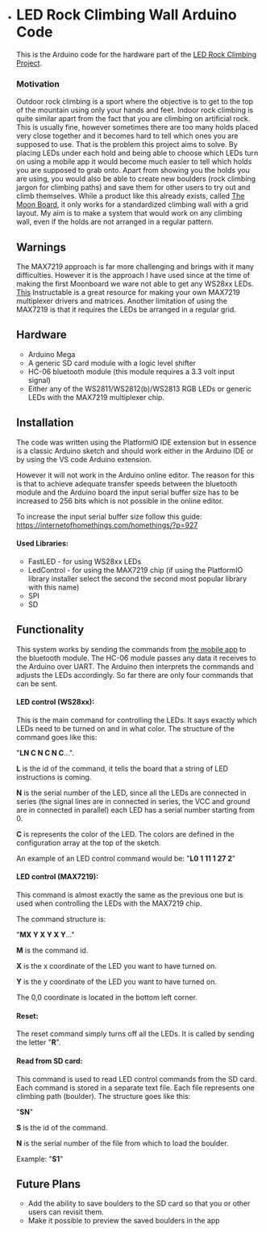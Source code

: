 - # LED Rock Climbing Wall Arduino Code

  This is the Arduino code for the hardware part of the [LED Rock Climbing Project](https://github.com/Zlatanius/LED-Rock-Climbing-Wall-RN-project#warnings).

  ### Motivation

  Outdoor rock climbing is a sport where the objective is to get to the top of the mountain using only your hands and feet. Indoor rock climbing is quite similar apart from the fact that you are climbing on artificial rock. This is usually fine, however sometimes there are too many holds placed very close together and it becomes hard to tell which ones you are supposed to use. That is the problem this project aims to solve. By placing LEDs under each hold and being able to choose which LEDs turn on using a mobile app it would become much easier to tell which holds you are supposed to grab onto. Apart from showing you the holds you are using, you would also be able to create new boulders (rock climbing jargon for climbing paths) and save them for other users to try out and climb themselves. While a product like this already exists, called [The Moon Board](https://www.moonboard.com/moonboard-app), it only works for a standardized climbing wall with a grid layout. My aim is to make a system that would work on any climbing wall, even if the holds are not arranged in a regular pattern.

  

  ## Warnings

  The MAX7219 approach is far more challenging and brings with it many difficulties. However it is the approach I have used since at the time of making the first Moonboard we ware not able to get any WS28xx LEDs. [This](https://www.instructables.com/Large-8x8-LED-Matrix-Display/) Instructable is a great resource for making your own MAX7219 multiplexer drivers and matrices. Another limitation of using the MAX7219 is that it requires the LEDs be arranged in a regular grid.

  

  ## Hardware

  - Arduino Mega
  - A generic SD card module with a logic level shifter
  - HC-06 bluetooth module (this module requires a 3.3 volt input signal)
  - Either any of the WS2811/WS2812(b)/WS2813 RGB LEDs or generic LEDs with the MAX7219 multiplexer chip.

  

  ## Installation

  The code was written using the PlatformIO IDE extension but in essence is a classic Arduino sketch and should work either in the Arduino IDE or by using the VS code Arduino extension.

  However it will not work in the Arduino online editor. The reason for this is that to achieve adequate transfer speeds between the bluetooth module and the Arduino board the input serial buffer size has to be increased to 256 bits which is not possible in the online editor.

  To increase the input serial buffer size follow this guide: https://internetofhomethings.com/homethings/?p=927

  #### Used Libraries:

  - FastLED - for using WS28xx LEDs
  - LedControl - for using the MAX7219 chip (if using the PlatformIO library installer select the second the second most popular library with this name)
  - SPI
  - SD

  ## Functionality

  This system works by sending the commands from [the mobile app](https://github.com/Zlatanius/LED-Rock-Climbing-Wall-RN-project#warnings) to the bluetooth module. The HC-06 module passes any data it receives to the Arduino over UART. The Arduino then interprets the commands and adjusts the LEDs accordingly. So far there are only four commands that can be sent.

  #### LED control (WS28xx):

  This is the main command for controlling the LEDs. It says exactly which LEDs need to be turned on and in what color. The structure of the command goes like this:

  "**LN C N C N C**...". 

  **L** is the id of the command, it tells the board that a string of LED instructions is coming.

  **N** is the serial number of the LED, since all the LEDs are connected in series (the signal lines are in connected in series, the VCC and ground are in connected in parallel) each LED has a serial number starting from 0.

  **C** is represents the color of the LED. The colors are defined in the configuration array at the top of the sketch.

  An example of an LED control command would be: "**L0 1 11 1 27 2**"

  

  #### LED control (MAX7219):

  This command is almost exactly the same as the previous one but is used when controlling the LEDs with the MAX7219 chip.

  

  The command structure is:

  "**MX Y X Y X Y**..."

  **M** is the command id.

  **X** is the x coordinate of the LED you want to have turned on.

  **Y** is the y coordinate of the LED you want to have turned on.

  The 0,0 coordinate is located in the bottom left corner.

  

  #### Reset:

  The reset command simply turns off all the LEDs. It is called by sending the letter "**R**".

  #### Read from SD card:

  This command is used to read LED control commands from the SD card. Each command is stored in a separate text file. Each file represents one climbing path (boulder). The structure goes like this:

  "**SN**"

  **S** is the id of the command.

  **N** is the serial number of the file from which to load the boulder.

  Example: "**S1**"

  

  ## Future Plans

  - Add the ability to save boulders to the SD card so that you or other users can revisit them.
  - Make it possible to preview the saved boulders in the app
